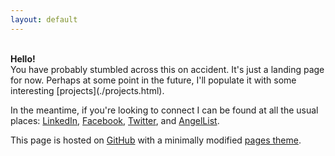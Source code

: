 ```yaml
---
layout: default
---
```

<br>
<b>Hello!</b> 
<br>
You have probably stumbled across this on accident. It's just a landing page for now. Perhaps at some point in the future, I'll populate it with some interesting [projects](./projects.html). 

In the meantime, if you're looking to connect I can be found at all the usual places: [LinkedIn](https://www.linkedin.com/in/steven-sankaran), [Facebook](https://www.facebook.com/steven.sankaran), [Twitter](https://twitter.com/stevensank), and [AngelList](https://angel.co/u/steven-sankaran).  

This page is hosted on [GitHub](https://github.com/ssank/ssank.github.io) with a minimally modified [pages theme](https://github.com/pages-themes/minimal). 